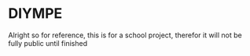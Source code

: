 # DIYMPE

Alright so for reference, this is for a school project, therefor it will not be fully public until finished
